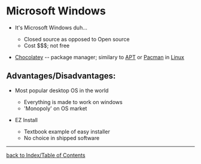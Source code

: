 # Microsoft Windows

* It's Microsoft Windows duh...
    - Closed source as opposed to Open source
    - Cost $$$; not free

* [Chocolatey](Chocolatey.md) -- package manager; similary to [APT](APT.md) or [Pacman](Pacman.md) in [Linux](Linux.md)

## Advantages/Disadvantages:

* Most popular desktop OS in the world
    + Everything is made to work on windows
    - 'Monopoly' on OS market

* EZ Install
    + Textbook example of easy installer
    - No choice in shipped software

---

[back to Index/Table of Contents](index.md)
